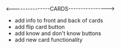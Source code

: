 <---------------CARDS---------------->
- add info to front and back of cards
- add flip card button
- add know and don't know buttons
- add new card functionality